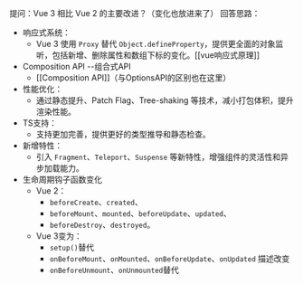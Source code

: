 提问：Vue 3 相比 Vue 2 的主要改进？（变化也放进来了）
回答思路：
- 响应式系统：
	- Vue 3 使用 `Proxy` 替代 `Object.defineProperty`，提供更全面的对象监听，包括新增、删除属性和数组下标的变化。[[vue响应式原理]]
- Composition API --组合式API  
	- [[Composition API]]（与OptionsAPI的区别也在这里）
- 性能优化：​
	- 通过静态提升、Patch Flag、Tree-shaking 等技术，减小打包体积，提升渲染性能。
- TS支持：
	- 支持更加完善，提供更好的类型推导和静态检查。
- ​新增特性：
	- ​引入 `Fragment`、`Teleport`、`Suspense` 等新特性，增强组件的灵活性和异步加载能力。
- 生命周期钩子函数变化
	- Vue 2：
		- ​`beforeCreate`、`created`、
		- `beforeMount`、`mounted`、`beforeUpdate`、`updated`、
		- `beforeDestroy`、`destroyed`。
	- Vue 3变为：
		- ​`setup()`替代
		- `onBeforeMount`、`onMounted`、`onBeforeUpdate`、`onUpdated` 描述改变
		- `onBeforeUnmount`、`onUnmounted`替代